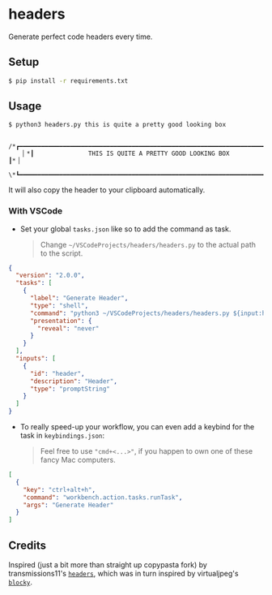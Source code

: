 # headers

Generate perfect code headers every time.

## Setup

```sh
$ pip install -r requirements.txt
```

## Usage

```sh
$ python3 headers.py this is quite a pretty good looking box
```

```solidity
    /*┏━━━━━━━━━━━━━━━━━━━━━━━━━━━━━━━━━━━━━━━━━━━━━━━━━━━━━━━━━━━━━━━━━━━━━━┓*\
    ▏*┃               THIS IS QUITE A PRETTY GOOD LOOKING BOX                ┃*▕
    \*┗━━━━━━━━━━━━━━━━━━━━━━━━━━━━━━━━━━━━━━━━━━━━━━━━━━━━━━━━━━━━━━━━━━━━━━┛*/
```

It will also copy the header to your clipboard automatically.

### With VSCode

- Set your global `tasks.json` like so to add the command as task.
  > Change `~/VSCodeProjects/headers/headers.py` to the actual path to the script.

```json
{
  "version": "2.0.0",
  "tasks": [
    {
      "label": "Generate Header",
      "type": "shell",
      "command": "python3 ~/VSCodeProjects/headers/headers.py ${input:header}",
      "presentation": {
        "reveal": "never"
      }
    }
  ],
  "inputs": [
    {
      "id": "header",
      "description": "Header",
      "type": "promptString"
    }
  ]
}
```

- To really speed-up your workflow, you can even add a keybind for the task in `keybindings.json`:
  > Feel free to use `"cmd+<...>"`, if you happen to own one of these fancy Mac computers.

```json
[
  {
    "key": "ctrl+alt+h",
    "command": "workbench.action.tasks.runTask",
    "args": "Generate Header"
  }
]
```

## Credits

Inspired (just a bit more than straight up copypasta fork) by transmissions11's [`headers`](https://github.com/transmissions11/headers),
which was in turn inspired by virtualjpeg's [`blocky`](https://github.com/virtualjpeg/blocky).
